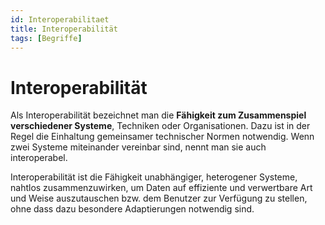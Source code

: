 ```yaml
---
id: Interoperabilitaet
title: Interoperabilität
tags: [Begriffe]
---
```


# Interoperabilität

Als Interoperabilität bezeichnet man die **Fähigkeit zum Zusammenspiel verschiedener Systeme**, Techniken oder Organisationen. Dazu ist in der Regel die Einhaltung gemeinsamer technischer Normen notwendig. Wenn zwei Systeme miteinander vereinbar sind, nennt man sie auch interoperabel.

Interoperabilität ist die Fähigkeit unabhängiger, heterogener Systeme, nahtlos zusammenzuwirken, um Daten auf effiziente und verwertbare Art und Weise auszutauschen bzw. dem Benutzer zur Verfügung zu stellen, ohne dass dazu besondere Adaptierungen notwendig sind.

